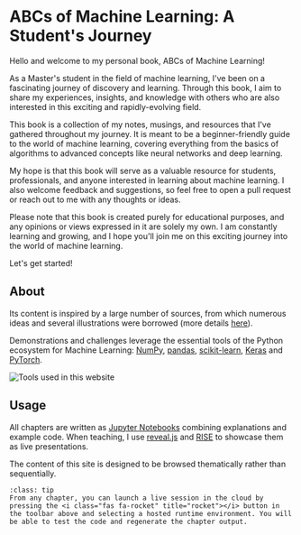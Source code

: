 # ABCs of Machine Learning: A Student's Journey

Hello and welcome to my personal book, ABCs of Machine Learning!

As a Master's student in the field of machine learning, I've been on a fascinating journey of discovery and learning. Through this book, I aim to share my experiences, insights, and knowledge with others who are also interested in this exciting and rapidly-evolving field.

This book is a collection of my notes, musings, and resources that I've gathered throughout my journey. It is meant to be a beginner-friendly guide to the world of machine learning, covering everything from the basics of algorithms to advanced concepts like neural networks and deep learning.

My hope is that this book will serve as a valuable resource for students, professionals, and anyone interested in learning about machine learning. I also welcome feedback and suggestions, so feel free to open a pull request or reach out to me with any thoughts or ideas.

Please note that this book is created purely for educational purposes, and any opinions or views expressed in it are solely my own. I am constantly learning and growing, and I hope you'll join me on this exciting journey into the world of machine learning.

Let's get started!


## About


Its content is inspired by a large number of sources, from which numerous ideas and several illustrations were borrowed (more details [here](./reference/acknowledgments.md)).

Demonstrations and challenges leverage the essential tools of the Python ecosystem for Machine Learning: [NumPy](https://numpy.org/), [pandas](https://pandas.pydata.org/), [scikit-learn](https://scikit-learn.org), [Keras](https://keras.io/) and [PyTorch](https://pytorch.org/).

![Tools used in this website](images/python_ecosystem.png)

## Usage

All chapters are written as [Jupyter Notebooks](https://jupyter.org/) combining explanations and example code. When teaching, I use [reveal.js](https://revealjs.com/) and [RISE](https://rise.readthedocs.io/en/stable/) to showcase them as live presentations.

The content of this site is designed to be browsed thematically rather than sequentially.

```{admonition} Interactivity
:class: tip
From any chapter, you can launch a live session in the cloud by pressing the <i class="fas fa-rocket" title="rocket"></i> button in the toolbar above and selecting a hosted runtime environment. You will be able to test the code and regenerate the chapter output.
```
